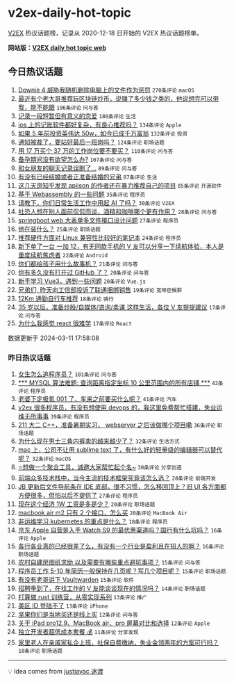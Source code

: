 # v2ex-daily-hot-topic

[V2EX](https://www.v2ex.com/) 热议话题榜，记录从 2020-12-18 日开始的 V2EX 热议话题榜单。

**网站版：[V2EX daily hot topic web](https://boojack.github.io/v2ex-daily-hot-topic-web/)**

## 今日热议话题

<!-- TODAY BEGIN -->

1. [Downie 4 威胁我随机删除电脑上的文件作为惩罚](https://www.v2ex.com/t/1022505) `270条评论` `macOS`
1. [最近有个老大哥推荐玩区块链炒币，说赚了多少钱之类的，他说想完可以带我，能不能跟](https://www.v2ex.com/t/1022388) `196条评论` `问与答`
1. [记录一段短暂但有意义的恋爱](https://www.v2ex.com/t/1022447) `180条评论` `生活`
1. [ios 上的记账软件都好复杂，有良心推荐吗？](https://www.v2ex.com/t/1022462) `134条评论` `Apple`
1. [如果 5 年前投资英伟达 50w，如今已成千万富翁](https://www.v2ex.com/t/1022463) `132条评论` `投资`
1. [通知被裁了，要站好最后一班岗吗？](https://www.v2ex.com/t/1022407) `124条评论` `职场话题`
1. [用 17 万买个 37 万的工作岗位要不要买？](https://www.v2ex.com/t/1022556) `110条评论` `问与答`
1. [备孕期间没有欲望怎么办?](https://www.v2ex.com/t/1022522) `107条评论` `问与答`
1. [和女朋友的聊天记录误删了…](https://www.v2ex.com/t/1022446) `89条评论` `问与答`
1. [有没有已经结婚或者正准备结婚的兄弟](https://www.v2ex.com/t/1022455) `87条评论` `生活`
1. [这几天逛知乎发现 apijson 的作者还在暴力推荐自己的项目](https://www.v2ex.com/t/1022435) `85条评论` `开源软件`
1. [基于 Webassembly 的一些问题](https://www.v2ex.com/t/1022609) `35条评论` `程序员`
1. [请教下，你们日常生活工作中用起 AI 了吗？](https://www.v2ex.com/t/1022384) `30条评论` `V2EX`
1. [社恐人想在别人面前侃侃而谈，酒精和咖啡哪个更有作用？](https://www.v2ex.com/t/1022389) `28条评论` `问与答`
1. [springboot web 大表单多文件接口设计问题](https://www.v2ex.com/t/1022555) `27条评论` `程序员`
1. [他在装什么？](https://www.v2ex.com/t/1022660) `25条评论` `职场话题`
1. [推荐硬件方面对 Linux 兼容性比较好的笔记本](https://www.v2ex.com/t/1022488) `24条评论` `程序员`
1. [新下单了一台 一加 12，有无同款手机的 V 友可以分享一下续航体验，本人是重度续航焦虑者](https://www.v2ex.com/t/1022530) `22条评论` `Android`
1. [你们都给孩子用什么故事机？](https://www.v2ex.com/t/1022394) `21条评论` `问与答`
1. [你有多久没有打开过 GitHub 了？](https://www.v2ex.com/t/1022397) `20条评论` `问与答`
1. [新手学习 Vue3，遇到一些问题](https://www.v2ex.com/t/1022390) `20条评论` `Vue.js`
1. [兄弟们, 昨天向工信部投诉了联通捆绑销售](https://www.v2ex.com/t/1022473) `19条评论` `宽带症候群`
1. [12Km 通勤自行车推荐](https://www.v2ex.com/t/1022475) `18条评论` `骑行`
1. [35 岁以后，准备炒股/自媒体/咨询/卖课 这样生活，各位 V 友提提建议](https://www.v2ex.com/t/1022634) `17条评论` `问与答`
1. [为什么我感觉 react 很难学](https://www.v2ex.com/t/1022611) `17条评论` `React`

数据更新于 2024-03-11 17:58:08

<!-- TODAY END -->

### 昨日热议话题

<!-- YESTERDAY BEGIN -->

1. [女生怎么追程序员？](https://www.v2ex.com/t/1022288) `101条评论` `问与答`
1. [*** MYSQL 算法难题: 查询距离指定坐标 10 公里范围内的所有店铺 ***](https://www.v2ex.com/t/1022313) `42条评论` `程序员`
1. [老婆下定极氪 001 了，车来之前要买什么呢？](https://www.v2ex.com/t/1022296) `41条评论` `汽车`
1. [v2ex 很多程序员，有没有想使用 devops 的，我这里免费帮忙搭建，失业运维无所事事](https://www.v2ex.com/t/1022274) `39条评论` `程序员`
1. [211 大二 C++，准备暑期实习， webserver 之后该做哪个项目嘞](https://www.v2ex.com/t/1022283) `36条评论` `职场话题`
1. [为什么现在男士三角内裤卖的越来越少了？](https://www.v2ex.com/t/1022258) `32条评论` `生活方式`
1. [mac 上，公司不让用 sublime text 了，有什么好的轻量级的编辑器可以替代呢？](https://www.v2ex.com/t/1022293) `32条评论` `macOS`
1. [⭐️想做一个聚合工具，诚邀大家帮忙起个名~](https://www.v2ex.com/t/1022309) `30条评论` `分享创造`
1. [前端众多技术栈中，当今主流的技术框架究竟该怎么选？](https://www.v2ex.com/t/1022253) `28条评论` `前端开发`
1. [JB 更新后文件导航条在 IDE 底部，很不习惯，怎么移回顶上？旧 UI 各方面都方便很多，但怕以后不提供了](https://www.v2ex.com/t/1022334) `27条评论` `程序员`
1. [现在这个经济 1W 工资是多是少？](https://www.v2ex.com/t/1022342) `20条评论` `职场话题`
1. [macbook air m2 只有 2 个接口，怎么买](https://www.v2ex.com/t/1022320) `20条评论` `MacBook Air`
1. [非运维学习 kubernetes 的重点是什么？](https://www.v2ex.com/t/1022305) `18条评论` `程序员`
1. [京东 Apple 自营是入手 Watch S9 的最优惠渠道吗？国行有什么坑吗？](https://www.v2ex.com/t/1022375) `16条评论` `Apple`
1. [各行各业真的已经很差了么，有没有一个行业是盈利且在招人的啊？](https://www.v2ex.com/t/1022353) `16条评论` `职场话题`
1. [农村自建房图纸求助 以及需要有哪些重点避坑事项？](https://www.v2ex.com/t/1022306) `15条评论` `问与答`
1. [程序员工作 5-10 年简历一般保持在几页呢？写几个项目呢？](https://www.v2ex.com/t/1022280) `15条评论` `职场话题`
1. [有没有老哥讲下 Vaultwarden](https://www.v2ex.com/t/1022250) `15条评论` `软件`
1. [招聘季到了，在找工作的 V 友能谈谈现在的情况吗？](https://www.v2ex.com/t/1022300) `14条评论` `职场话题`
1. [打算做 rust 训练营，从零实现系列](https://www.v2ex.com/t/1022234) `13条评论` `推广`
1. [美区 ID 登陆不了](https://www.v2ex.com/t/1022217) `13条评论` `iPhone`
1. [坚果你们是当地买还是线上买](https://www.v2ex.com/t/1022273) `12条评论` `问与答`
1. [关于 iPad pro12.9、MacBook air、pro 屏幕对比和选择](https://www.v2ex.com/t/1022265) `12条评论` `Apple`
1. [独立开发者超低成本套餐 💰](https://www.v2ex.com/t/1022290) `11条评论` `分享发现`
1. [家里老人在亲戚家私企上班，社保自费缴纳，失业金领两年的方案可行吗？](https://www.v2ex.com/t/1022327) `10条评论` `职场话题`

<!-- YESTERDAY END -->

---

💡 Idea comes from [justjavac 迷渡](https://github.com/justjavac/)
